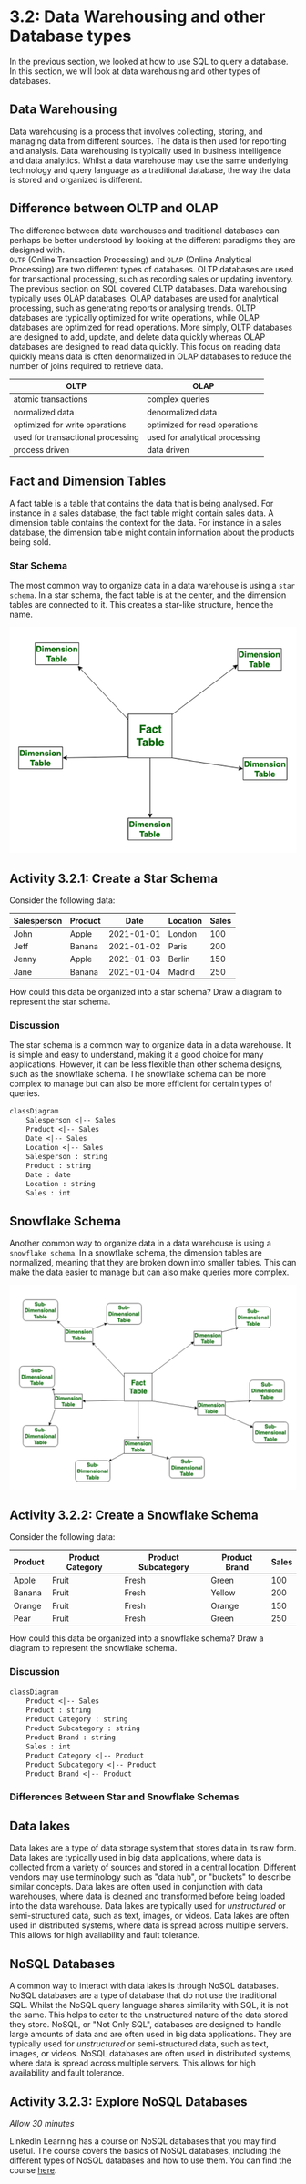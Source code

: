 # 3.2: Data Warehousing and other Database types

In the previous section, we looked at how to use SQL to query a database. In
this section, we will look at data warehousing and other types of databases.

## Data Warehousing

Data warehousing is a process that involves collecting, storing, and managing
data from different sources. The data is then used for reporting and analysis.
Data warehousing is typically used in business intelligence and data analytics.
Whilst a data warehouse may use the same underlying technology and query
language as a traditional database, the way the data is stored and organized is
different.

## Difference between OLTP and OLAP

The difference between data warehouses and traditional databases can perhaps be
better understood by looking at the different paradigms they are designed
with.  
`OLTP` (Online Transaction Processing) and `OLAP` (Online Analytical Processing)
are two different types of databases. OLTP databases are used for transactional
processing, such as recording sales or updating inventory. The previous section
on SQL covered OLTP databases. Data warehousing typically uses OLAP databases.
OLAP databases are used for analytical processing, such as generating reports or
analysing trends. OLTP databases are typically optimized for write operations,
while OLAP databases are optimized for read operations. More simply, OLTP
databases are designed to add, update, and delete data quickly whereas OLAP
databases are designed to read data quickly. This focus on reading data quickly
means data is often denormalized in OLAP databases to reduce the number of joins
required to retrieve data.

| OLTP                              | OLAP                           |
| --------------------------------- | ------------------------------ |
| atomic transactions               | complex queries                |
| normalized data                   | denormalized data              |
| optimized for write operations    | optimized for read operations  |
| used for transactional processing | used for analytical processing |
| process driven                    | data driven                    |

## Fact and Dimension Tables

A fact table is a table that contains the data that is being analysed. For
instance in a sales database, the fact table might contain sales data. A
dimension table contains the context for the data. For instance in a sales
database, the dimension table might contain information about the products being
sold.

<!-- https://www.integrate.io/blog/snowflake-schemas-vs-star-schemas-what-are-they-and-how-are-they-different/ -->

### Star Schema

The most common way to organize data in a data warehouse is using a
`star schema`. In a star schema, the fact table is at the center, and the
dimension tables are connected to it. This creates a star-like structure, hence
the name.

![Star Schema](../Assets/star_schema.png)

## Activity 3.2.1: Create a Star Schema

Consider the following data:

| Salesperson | Product | Date       | Location | Sales |
| ----------- | ------- | ---------- | -------- | ----- |
| John        | Apple   | 2021-01-01 | London   | 100   |
| Jeff        | Banana  | 2021-01-02 | Paris    | 200   |
| Jenny       | Apple   | 2021-01-03 | Berlin   | 150   |
| Jane        | Banana  | 2021-01-04 | Madrid   | 250   |

How could this data be organized into a star schema? Draw a diagram to represent
the star schema.

### Discussion

The star schema is a common way to organize data in a data warehouse. It is
simple and easy to understand, making it a good choice for many applications.
However, it can be less flexible than other schema designs, such as the
snowflake schema. The snowflake schema can be more complex to manage but can
also be more efficient for certain types of queries.

```mermaid
classDiagram
    Salesperson <|-- Sales
    Product <|-- Sales
    Date <|-- Sales
    Location <|-- Sales
    Salesperson : string
    Product : string
    Date : date
    Location : string
    Sales : int
```

## Snowflake Schema

Another common way to organize data in a data warehouse is using a
`snowflake schema`. In a snowflake schema, the dimension tables are normalized,
meaning that they are broken down into smaller tables. This can make the data
easier to manage but can also make queries more complex.

![Snowflake Schema](../Assets/snowflake_schema.png)

## Activity 3.2.2: Create a Snowflake Schema

Consider the following data:

| Product | Product Category | Product Subcategory | Product Brand | Sales |
| ------- | ---------------- | ------------------- | ------------- | ----- |
| Apple   | Fruit            | Fresh               | Green         | 100   |
| Banana  | Fruit            | Fresh               | Yellow        | 200   |
| Orange  | Fruit            | Fresh               | Orange        | 150   |
| Pear    | Fruit            | Fresh               | Green         | 250   |

How could this data be organized into a snowflake schema? Draw a diagram to
represent the snowflake schema.

### Discussion

<!-- TODO: add discussion -->

```mermaid
classDiagram
    Product <|-- Sales
    Product : string
    Product Category : string
    Product Subcategory : string
    Product Brand : string
    Sales : int
    Product Category <|-- Product
    Product Subcategory <|-- Product
    Product Brand <|-- Product
```

### Differences Between Star and Snowflake Schemas

<!-- TODO: complete section -->

## Data lakes

Data lakes are a type of data storage system that stores data in its raw form.
Data lakes are typically used in big data applications, where data is collected
from a variety of sources and stored in a central location. Different vendors
may use terminology such as "data hub", or "buckets" to describe similar
concepts. Data lakes are often used in conjunction with data warehouses, where
data is cleaned and transformed before being loaded into the data warehouse.
Data lakes are typically used for _unstructured_ or semi-structured data, such
as text, images, or videos. Data lakes are often used in distributed systems,
where data is spread across multiple servers. This allows for high availability
and fault tolerance.

## NoSQL Databases

A common way to interact with data lakes is through NoSQL databases. NoSQL
databases are a type of database that do not use the traditional SQL. Whilst the
NoSQL query language shares similarity with SQL, it is not the same. This helps
to cater to the unstructured nature of the data stored they store. NoSQL, or
"Not Only SQL", databases are designed to handle large amounts of data and are
often used in big data applications. They are typically used for _unstructured_
or semi-structured data, such as text, images, or videos. NoSQL databases are
often used in distributed systems, where data is spread across multiple servers.
This allows for high availability and fault tolerance.

## Activity 3.2.3: Explore NoSQL Databases

_Allow 30 minutes_

LinkedIn Learning has a course on NoSQL databases that you may find useful. The
course covers the basics of NoSQL databases, including the different types of
NoSQL databases and how to use them. You can find the course
[here](https://www.linkedin.com/learning/introduction-to-nosql/).

<!-- TODO: add more activities -->

<!-- TODO: add more content to both sections -->
